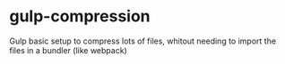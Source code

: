 # gulp-compression
Gulp basic setup to compress lots of files, whitout needing to import the files in a bundler (like webpack)
